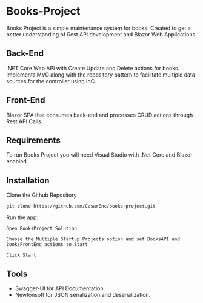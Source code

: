 # Books-Project

Books Project is a simple maintenance system for books. Created to get a better understanding of Rest API development and Blazor Web Applications.

## Back-End
.NET Core Web API with Create Update and Delete actions for books. Implements MVC along with the repository pattern to facilitate multiple data sources for the controller using IoC.

## Front-End
Blazor SPA that consumes back-end and processes CRUD actions through Rest API Calls.

## Requirements
To run Books Project you will need Visual Studio with .Net Core and Blazor enabled.

## Installation
Clone the Github Repository
```
git clone https://github.com/CesarEnc/books-project.git
```
Run the app:
```
Open BooksProject Solution

Choose the Multiple Startup Projects option and set BooksAPI and BooksFrontEnd actions to Start

Click Start
```

## Tools
* Swagger-UI for API Documentation.
* Newtonsoft for JSON serialization and deserialization.
